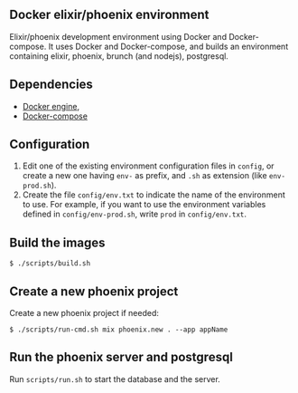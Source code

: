 ## Docker elixir/phoenix environment

Elixir/phoenix development environment using Docker and Docker-compose.
It uses Docker and Docker-compose, and builds an environment containing
elixir, phoenix, brunch (and nodejs), postgresql.

## Dependencies

- [Docker engine](https://docs.docker.com),
- [Docker-compose](https://docs.docker.com/compose/)

## Configuration

1. Edit one of the existing environment configuration files in `config`,
   or create a new one having `env-` as prefix, and `.sh` as extension
   (like `env-prod.sh`).
2. Create the file `config/env.txt` to indicate the name of the environment
   to use.
   For example, if you want to use the environment variables defined in
   `config/env-prod.sh`, write `prod` in `config/env.txt`.

## Build the images

    $ ./scripts/build.sh

## Create a new phoenix project

Create a new phoenix project if needed:

    $ ./scripts/run-cmd.sh mix phoenix.new . --app appName

## Run the phoenix server and postgresql

Run `scripts/run.sh` to start the database and the server.
